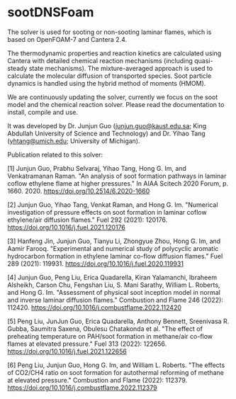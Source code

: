 # sootDNSFoam 

The solver is used for sooting or non-sooting laminar flames, which is based on OpenFOAM-7 and Cantera 2.4. 

The thermodynamic properties and reaction kinetics are calculated using Cantera with detailed chemical reaction mechanisms (including quasi-steady state mechanisms). The mixture-averaged approach is used to calculate the molecular diffusion of transported species. Soot particle dynamics is handled using the hybrid method of moments (HMOM).

We are continuously updating the solver, currently we focus on the soot model and the chemical reaction solver. Please read the documentation to install, compile and use.

It was developed by Dr. Junjun Guo (junjun.guo@kaust.edu.sa; King Abdullah University of Science and Technology) and Dr. Yihao Tang (yhtang@umich.edu; University of Michigan).

Publication related to this solver:

[1] Junjun Guo, Prabhu Selvaraj, Yihao Tang, Hong G. Im, and Venkatramanan Raman. "An analysis of soot formation pathways in laminar coflow ethylene flame at higher pressures." In AIAA Scitech 2020 Forum, p. 1660. 2020. https://doi.org/10.2514/6.2020-1660

[2] Junjun Guo, Yihao Tang, Venkat Raman, and Hong G. Im. "Numerical investigation of pressure effects on soot formation in laminar coflow ethylene/air diffusion flames." Fuel 292 (2021): 120176. https://doi.org/10.1016/j.fuel.2021.120176

[3] Hanfeng Jin, Junjun Guo, Tianyu Li, Zhongyue Zhou, Hong G. Im, and Aamir Farooq. "Experimental and numerical study of polycyclic aromatic hydrocarbon formation in ethylene laminar co-flow diffusion flames." Fuel 289 (2021): 119931. https://doi.org/10.1016/j.fuel.2020.119931

[4] Junjun Guo, Peng Liu, Erica Quadarella, Kiran Yalamanchi, Ibraheem Alsheikh, Carson Chu, Fengshan Liu, S. Mani Sarathy, William L. Roberts, and Hong G. Im. "Assessment of physical soot inception model in normal and inverse laminar diffusion flames." Combustion and Flame 246 (2022): 112420. https://doi.org/10.1016/j.combustflame.2022.112420

[5] Peng Liu, JunJun Guo, Erica Quadarella, Anthony Bennett, Sreenivasa R. Gubba, Saumitra Saxena, Obulesu Chatakonda et al. "The effect of preheating temperature on PAH/soot formation in methane/air co-flow flames at elevated pressure." Fuel 313 (2022): 122656. https://doi.org/10.1016/j.fuel.2021.122656

[6] Peng Liu, Junjun Guo, Hong G. Im, and William L. Roberts. "The effects of CO2/CH4 ratio on soot formation for autothermal reforming of methane at elevated pressure." Combustion and Flame (2022): 112379. https://doi.org/10.1016/j.combustflame.2022.112379
